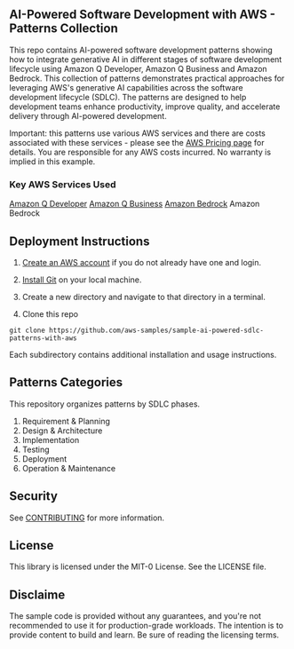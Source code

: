 ## AI-Powered Software Development with AWS - Patterns Collection

This repo contains AI-powered software development patterns showing how to integrate generative AI in different stages of software development lifecycle using Amazon Q Developer, Amazon Q Business and Amazon Bedrock. This collection of patterns demonstrates practical approaches for leveraging AWS's generative AI capabilities across the software development lifecycle (SDLC). The patterns are designed to help development teams enhance productivity, improve  quality, and accelerate delivery through AI-powered development.

Important: this patterns use various AWS services and there are costs associated with these services - please see the [AWS Pricing page](https://aws.amazon.com/pricing/) for details. You are responsible for any AWS costs incurred. No warranty is implied in this example.

### Key AWS Services Used
[Amazon Q Developer](https://aws.amazon.com/q/developer/)
[Amazon Q Business](https://aws.amazon.com/q/business/)
[Amazon Bedrock](https://aws.amazon.com/bedrock/)
Amazon Bedrock 

## Deployment Instructions

1. [Create an AWS account](https://portal.aws.amazon.com/gp/aws/developer/registration/index.html) if you do not already have one and login.

2. [Install Git](https://git-scm.com/book/en/v2/Getting-Started-Installing-Git) on your local machine.

3. Create a new directory and navigate to that directory in a terminal.

4. Clone this repo

```
git clone https://github.com/aws-samples/sample-ai-powered-sdlc-patterns-with-aws
```
Each subdirectory contains additional installation and usage instructions.

## Patterns Categories

This repository organizes patterns by SDLC phases. 
1. Requirement & Planning
2. Design & Architecture
3. Implementation
4. Testing
5. Deployment
6. Operation & Maintenance

## Security

See [CONTRIBUTING](CONTRIBUTING.md#security-issue-notifications) for more information.

## License

This library is licensed under the MIT-0 License. See the LICENSE file.

## Disclaime

The sample code is provided without any guarantees, and you're not recommended to use it for production-grade workloads. The intention is to provide content to build and learn. Be sure of reading the licensing terms.

